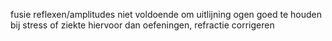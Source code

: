 fusie reflexen/amplitudes niet voldoende om uitlijning ogen goed te houden
bij stress of ziekte
hiervoor dan oefeningen, refractie corrigeren